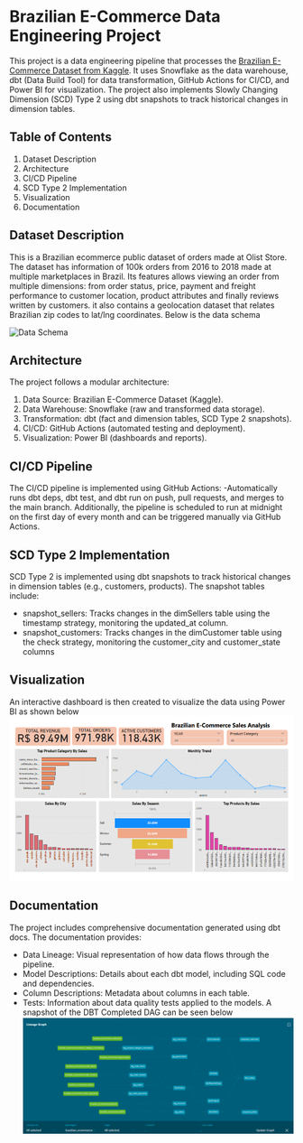# Brazilian E-Commerce Data Engineering Project

This project is a data engineering pipeline that processes the [Brazilian E-Commerce Dataset from Kaggle](https://www.kaggle.com/datasets/olistbr/brazilian-ecommerce?select=olist_order_items_dataset.csv). It uses Snowflake as the data warehouse, dbt (Data Build Tool) for data transformation, GitHub Actions for CI/CD, and Power BI for visualization. The project also implements Slowly Changing Dimension (SCD) Type 2 using dbt snapshots to track historical changes in dimension tables.

## Table of Contents

1. Dataset Description
2. Architecture
3. CI/CD Pipeline
4. SCD Type 2 Implementation
5. Visualization
6. Documentation

## Dataset Description

This is a Brazilian ecommerce public dataset of orders made at Olist Store. The dataset has information of 100k orders from 2016 to 2018 made at multiple marketplaces in Brazil. Its features allows viewing an order from multiple dimensions: from order status, price, payment and freight performance to customer location, product attributes and finally reviews written by customers. it also contains a geolocation dataset that relates Brazilian zip codes to lat/lng coordinates. Below is the data schema

![Data Schema](https://i.imgur.com/HRhd2Y0.png)

## Architecture

The project follows a modular architecture:

1. Data Source: Brazilian E-Commerce Dataset (Kaggle).
2. Data Warehouse: Snowflake (raw and transformed data storage).
3. Transformation: dbt (fact and dimension tables, SCD Type 2 snapshots).
4. CI/CD: GitHub Actions (automated testing and deployment).
5. Visualization: Power BI (dashboards and reports).

## CI/CD Pipeline

The CI/CD pipeline is implemented using GitHub Actions:
-Automatically runs dbt deps, dbt test, and dbt run on push, pull requests, and merges to the main branch. Additionally, the pipeline is scheduled to run at midnight on the first day of every month and can be triggered manually via GitHub Actions.

## SCD Type 2 Implementation

SCD Type 2 is implemented using dbt snapshots to track historical changes in dimension tables (e.g., customers, products). The snapshot tables include:
- snapshot_sellers: Tracks changes in the dimSellers table using the timestamp strategy, monitoring the updated_at column.
- snapshot_customers: Tracks changes in the dimCustomer table using the check strategy, monitoring the customer_city and customer_state columns

## Visualization

An interactive dashboard is then created to visualize the data using Power BI as shown below
![alt text](https://github.com/ShawonSimon/brazilian-ecommerce-dbt-snowflake/blob/main/screenshots/Dashboard.png)

## Documentation

The project includes comprehensive documentation generated using dbt docs. The documentation provides:
- Data Lineage: Visual representation of how data flows through the pipeline.
- Model Descriptions: Details about each dbt model, including SQL code and dependencies.
- Column Descriptions: Metadata about columns in each table.
- Tests: Information about data quality tests applied to the models.
A snapshot of the DBT Completed DAG can be seen below
![alt text](https://github.com/ShawonSimon/brazilian-ecommerce-dbt-snowflake/blob/main/screenshots/dbt-DAG.png)

